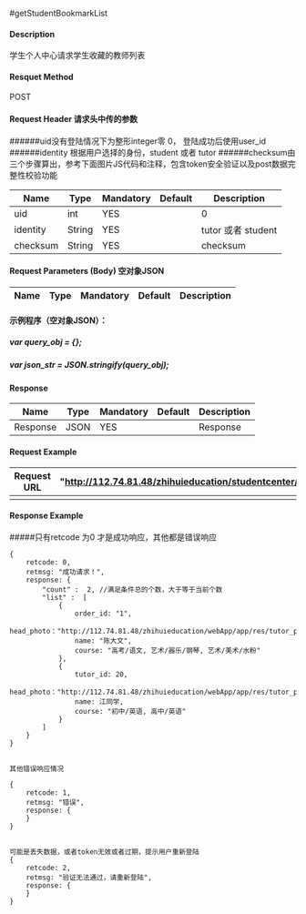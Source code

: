 #getStudentBookmarkList
#### Description
学生个人中心请求学生收藏的教师列表
#### Resquet Method
POST


#### Request Header 请求头中传的参数
######uid没有登陆情况下为整形integer零 0， 登陆成功后使用user_id
######identity 根据用户选择的身份，student 或者 tutor
######checksum由三个步骤算出，参考下面图片JS代码和注释，包含token安全验证以及post数据完整性校验功能

| Name | Type | Mandatory | Default | Description |
| -- | -- | -- | -- | -- |
| uid | int | YES |  | 0 |
| identity    | String | YES |  | tutor 或者 student|
| checksum    | String | YES |  | checksum|


#### Request Parameters (Body) 空对象JSON

| Name | Type | Mandatory | Default | Description |
| -- | -- | -- | -- | -- |
####  示例程序（空对象JSON）：
#####   var query_obj = {};
#####   var json_str = JSON.stringify(query_obj);



#### Response
| Name | Type | Mandatory | Default | Description |
| -- | -- | -- | -- | -- |
| Response | JSON | YES| | Response |


#### Request Example

|Request URL | "http://112.74.81.48/zhihuieducation/studentcenter/getStudentBookmarkList" |
| --| -- |
| | |

#### Response Example

#####只有retcode 为0 才是成功响应，其他都是错误响应
```
{
    retcode: 0, 
    retmsg: "成功请求！",
    response: {
        "count" :  2, //满足条件总的个数，大于等于当前个数
        "list" :  [
            {
                order_id: "1",
                head_photo："http://112.74.81.48/zhihuieducation/webApp/app/res/tutor_photo/6.jpg”,
                name: "陈大文",
                course: "高考/语文, 艺术/器乐/钢琴, 艺术/美术/水粉"
            },
            {
                tutor_id: 20,
                head_photo："http://112.74.81.48/zhihuieducation/webApp/app/res/tutor_photo/gd2.jpg",
                name: 江同学,
                course: "初中/英语, 高中/英语"
            }
        ]
    }
}


其他错误响应情况

{
    retcode: 1, 
    retmsg: "错误",
    response: {
    }
}


可能是丢失数据，或者token无效或者过期，提示用户重新登陆
{
    retcode: 2, 
    retmsg: "验证无法通过，请重新登陆",
    response: {
    }
}
```



